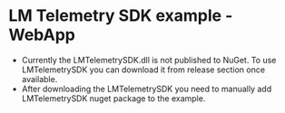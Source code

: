 # LM Telemetry SDK example - WebApp

 - Currently the LMTelemetrySDK.dll is not published to NuGet. To use LMTelemetrySDK you can download it from release section once available.
 - After downloading the LMTelemetrySDK you need to manually add LMTelemetrySDK nuget package to the example.

